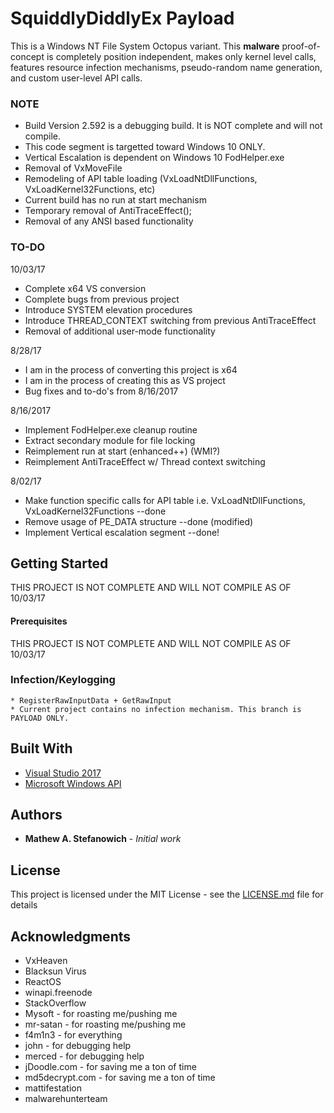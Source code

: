 # **SquiddlyDiddlyEx Payload**

This is a Windows NT File System Octopus variant. This **malware** proof-of-concept is completely position independent, makes only kernel level calls, features resource infection mechanisms, pseudo-random name generation, and custom user-level API calls.

### **NOTE**
* Build Version 2.592 is a debugging build. It is NOT complete and will not compile.
* This code segment is targetted toward Windows 10 ONLY.
* Vertical Escalation is dependent on Windows 10 FodHelper.exe
* Removal of VxMoveFile
* Remodeling of API table loading (VxLoadNtDllFunctions, VxLoadKernel32Functions, etc)
* Current build has no run at start mechanism
* Temporary removal of AntiTraceEffect();
* Removal of any ANSI based functionality

### **TO-DO**
10/03/17
* Complete x64 VS conversion
* Complete bugs from previous project
* Introduce SYSTEM elevation procedures
* Introduce THREAD_CONTEXT switching from previous AntiTraceEffect
* Removal of additional user-mode functionality

8/28/17
* I am in the process of converting this project is x64
* I am in the process of creating this as VS project
* Bug fixes and to-do's from 8/16/2017

8/16/2017
* Implement FodHelper.exe cleanup routine
* Extract secondary module for file locking
* Reimplement run at start (enhanced++) (WMI?)
* Reimplement AntiTraceEffect w/ Thread context switching

8/02/17
* Make function specific calls for API table i.e. VxLoadNtDllFunctions, VxLoadKernel32Functions --done
* Remove usage of PE_DATA structure --done (modified)
* Implement Vertical escalation segment --done!

## Getting Started

THIS PROJECT IS NOT COMPLETE AND WILL NOT COMPILE AS OF 10/03/17

#### **Prerequisites**

THIS PROJECT IS NOT COMPLETE AND WILL NOT COMPILE AS OF 10/03/17

### **Infection/Keylogging**

    * RegisterRawInputData + GetRawInput
    * Current project contains no infection mechanism. This branch is PAYLOAD ONLY.

## Built With

* [Visual Studio 2017](https://www.visualstudio.com/vs/whatsnew/)
* [Microsoft Windows API](https://msdn.microsoft.com/en-us/library/aa383723(VS.85).aspx)

## Authors

* **Mathew A. Stefanowich** - *Initial work*

## License

This project is licensed under the MIT License - see the [LICENSE.md](LICENSE.md) file for details

## Acknowledgments

* VxHeaven
* Blacksun Virus
* ReactOS
* winapi.freenode
* StackOverflow
* Mysoft - for roasting me/pushing me
* mr-satan - for roasting me/pushing me
* f4m1n3 - for everything
* john - for debugging help
* merced - for debugging help
* jDoodle.com - for saving me a ton of time
* md5decrypt.com - for saving me a ton of time
* mattifestation 
* malwarehunterteam

